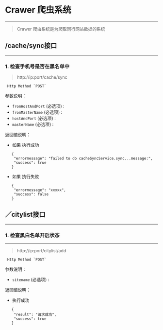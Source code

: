 # Crawer 爬虫系统
***

>  Crawer 爬虫系统是为爬取同行网站数据的系统


## /cache/sync接口
***
### 1. 检查手机号是否在黑名单中
	
	
 > http://ip:port/cache/sync 

```
 Http Method `POST`
```
参数说明：
 
  + `fromHostAndPort` (必选项) : 
  + `fromMasterName` (必选项) : 
  + `hostAndPort` (必选项) : 
  + `masterName` (必选项) : 
  
返回值说明：
  
  + 如果 执行成功

```
   {
	"errormessage": "failed to do cacheSyncService.sync...message:",
	"success": true
   }
``` 
  + 如果 执行失败

```
   {
	"errormessage": "xxxxx",
	"success": false
   }
``` 
    
   
## ／citylist接口
*** 
### 1. 检查黑白名单开启状态

***

> http://ip:port/citylist/add

```
 Http Method `POST`
```

参数说明：
 
  + `sitename` (必选项) : 
  
返回值说明：
  
  + 执行成功

```
   {
	"result": "请求成功",
	"success": true
   }
``` 
 





